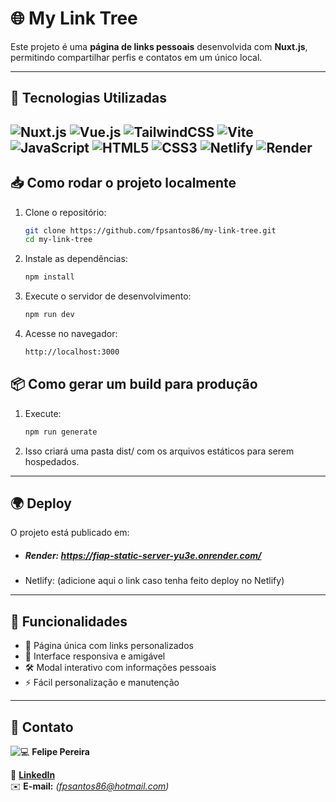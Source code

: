 # 🌐 My Link Tree

Este projeto é uma **página de links pessoais** desenvolvida com **Nuxt.js**, permitindo compartilhar perfis e contatos em um único local. 

---
## 🚀 Tecnologias Utilizadas

![Nuxt.js](https://img.shields.io/badge/Nuxt.js-00DC82?style=for-the-badge&logo=nuxtdotjs&logoColor=white)
![Vue.js](https://img.shields.io/badge/Vue.js-4FC08D?style=for-the-badge&logo=vuedotjs&logoColor=white)
![TailwindCSS](https://img.shields.io/badge/TailwindCSS-38B2AC?style=for-the-badge&logo=tailwindcss&logoColor=white)
![Vite](https://img.shields.io/badge/Vite-646CFF?style=for-the-badge&logo=vite&logoColor=white)
![JavaScript](https://img.shields.io/badge/JavaScript-F7DF1E?style=for-the-badge&logo=javascript&logoColor=black)
![HTML5](https://img.shields.io/badge/HTML5-E34F26?style=for-the-badge&logo=html5&logoColor=white)
![CSS3](https://img.shields.io/badge/CSS3-1572B6?style=for-the-badge&logo=css3&logoColor=white)
![Netlify](https://img.shields.io/badge/Netlify-00C7B7?style=for-the-badge&logo=netlify&logoColor=white)
![Render](https://img.shields.io/badge/Render-46E3B7?style=for-the-badge&logo=render&logoColor=black)
---
## 📥 Como rodar o projeto localmente

1. Clone o repositório:
   ```sh
   git clone https://github.com/fpsantos86/my-link-tree.git
   cd my-link-tree
2. Instale as dependências:
   ```sh
   npm install
3. Execute o servidor de desenvolvimento:
   ```sh
   npm run dev
4. Acesse no navegador:
   ```sh
   http://localhost:3000
## 📦 Como gerar um build para produção

1. Execute:
   ```sh
   npm run generate
2. Isso criará uma pasta dist/ com os arquivos estáticos para serem hospedados.   
---
## 🌍 Deploy

O projeto está publicado em:
 - ##### Render: https://fiap-static-server-yu3e.onrender.com/
 - Netlify: (adicione aqui o link caso tenha feito deploy no Netlify)
---
## 📌 Funcionalidades
- 🚀 Página única com links personalizados
- 🎨 Interface responsiva e amigável
- 🛠️ Modal interativo com informações pessoais
- ⚡ Fácil personalização e manutenção
---
## 📡 Contato

![💻](https://img.shields.io/badge/-Desenvolvido%20por-blue) **Felipe Pereira**  

🔗 [**LinkedIn**](https://www.linkedin.com/in/felipe-pereira-06962a31/)  
✉️ **E-mail:** *(fpsantos86@hotmail.com)*